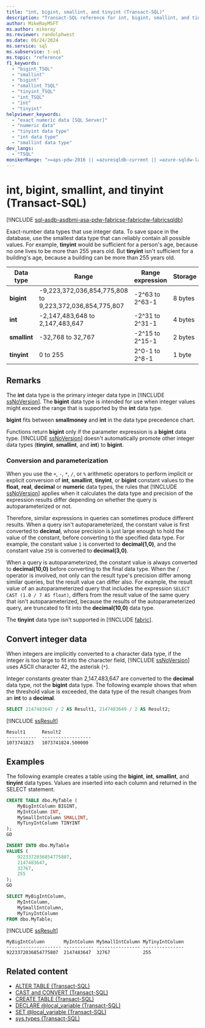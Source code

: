 ```yaml
---
title: "int, bigint, smallint, and tinyint (Transact-SQL)"
description: "Transact-SQL reference for int, bigint, smallint, and tinyint data types. These data types are used to represent integer data."
author: MikeRayMSFT
ms.author: mikeray
ms.reviewer: randolphwest
ms.date: 09/24/2024
ms.service: sql
ms.subservice: t-sql
ms.topic: "reference"
f1_keywords:
  - "bigint_TSQL"
  - "smallint"
  - "bigint"
  - "smallint_TSQL"
  - "tinyint_TSQL"
  - "int_TSQL"
  - "int"
  - "tinyint"
helpviewer_keywords:
  - "exact numeric data [SQL Server]"
  - "numeric data"
  - "tinyint data type"
  - "int data type"
  - "smallint data type"
dev_langs:
  - "TSQL"
monikerRange: ">=aps-pdw-2016 || =azuresqldb-current || =azure-sqldw-latest || >=sql-server-2016 || >=sql-server-linux-2017 || =azuresqldb-mi-current || =fabric"
---
```

# int, bigint, smallint, and tinyint (Transact-SQL)

[!INCLUDE [sql-asdb-asdbmi-asa-pdw-fabricse-fabricdw-fabricsqldb](../../includes/applies-to-version/sql-asdb-asdbmi-asa-pdw-fabricse-fabricdw-fabricsqldb.md)]

Exact-number data types that use integer data. To save space in the database, use the smallest data type that can reliably contain all possible values. For example, **tinyint** would be sufficient for a person's age, because no one lives to be more than 255 years old. But **tinyint** isn't sufficient for a building's age, because a building can be more than 255 years old.

| Data type | Range | Range expression | Storage |
| --- | --- | --- | --- |
| **bigint** | -9,223,372,036,854,775,808 to 9,223,372,036,854,775,807 | -2^63 to 2^63-1 | 8 bytes |
| **int** | -2,147,483,648 to 2,147,483,647 | -2^31 to 2^31-1 | 4 bytes |
| **smallint** | -32,768 to 32,767 | -2^15 to 2^15-1 | 2 bytes |
| **tinyint** | 0 to 255 | 2^0-1 to 2^8-1 | 1 byte |

## Remarks

The **int** data type is the primary integer data type in [!INCLUDE [ssNoVersion](../../includes/ssnoversion-md.md)]. The **bigint** data type is intended for use when integer values might exceed the range that is supported by the **int** data type.

**bigint** fits between **smallmoney** and **int** in the data type precedence chart.

Functions return **bigint** only if the parameter expression is a **bigint** data type. [!INCLUDE [ssNoVersion](../../includes/ssnoversion-md.md)] doesn't automatically promote other integer data types (**tinyint**, **smallint**, and **int**) to **bigint**.

### Conversion and parameterization

When you use the `+`, `-`, `*`, `/`, or `%` arithmetic operators to perform implicit or explicit conversion of **int**, **smallint**, **tinyint**, or **bigint** constant values to the **float**, **real**, **decimal** or **numeric** data types, the rules that [!INCLUDE [ssNoVersion](../../includes/ssnoversion-md.md)] applies when it calculates the data type and precision of the expression results differ depending on whether the query is autoparameterized or not.  

Therefore, similar expressions in queries can sometimes produce different results. When a query isn't autoparameterized, the constant value is first converted to **decimal**, whose precision is just large enough to hold the value of the constant, before converting to the specified data type. For example, the constant value `1` is converted to **decimal(1,0)**, and the constant value `250` is converted to **decimal(3,0)**.  

When a query is autoparameterized, the constant value is always converted to **decimal(10,0)** before converting to the final data type. When the / operator is involved, not only can the result type's precision differ among similar queries, but the result value can differ also. For example, the result value of an autoparameterized query that includes the expression `SELECT CAST (1.0 / 7 AS float)`, differs from the result value of the same query that isn't autoparameterized, because the results of the autoparameterized query, are truncated to fit into the **decimal(10,0)** data type.

The **tinyint** data type isn't supported in [!INCLUDE [fabric](../../includes/fabric.md)].

## Convert integer data

When integers are implicitly converted to a character data type, if the integer is too large to fit into the character field, [!INCLUDE [ssNoVersion](../../includes/ssnoversion-md.md)] uses ASCII character 42, the asterisk (`*`).

Integer constants greater than 2,147,483,647 are converted to the **decimal** data type, not the **bigint** data type. The following example shows that when the threshold value is exceeded, the data type of the result changes from an **int** to a **decimal**.

```sql
SELECT 2147483647 / 2 AS Result1, 2147483649 / 2 AS Result2;
```

[!INCLUDE [ssResult](../../includes/ssresult-md.md)]

```output
Result1      Result2
-----------  ------------------
1073741823   1073741824.500000
```

## Examples

The following example creates a table using the **bigint**, **int**, **smallint**, and **tinyint** data types. Values are inserted into each column and returned in the SELECT statement.

```sql
CREATE TABLE dbo.MyTable (
    MyBigIntColumn BIGINT,
    MyIntColumn INT,
    MySmallIntColumn SMALLINT,
    MyTinyIntColumn TINYINT
);
GO

INSERT INTO dbo.MyTable
VALUES (
    9223372036854775807,
    2147483647,
    32767,
    255
);
GO

SELECT MyBigIntColumn,
    MyIntColumn,
    MySmallIntColumn,
    MyTinyIntColumn
FROM dbo.MyTable;
```

[!INCLUDE [ssResult](../../includes/ssresult-md.md)]

```output
MyBigIntColumn       MyIntColumn MySmallIntColumn MyTinyIntColumn
-------------------- ----------- ---------------- ---------------
9223372036854775807  2147483647  32767            255
```

## Related content

- [ALTER TABLE (Transact-SQL)](../statements/alter-table-transact-sql.md)
- [CAST and CONVERT (Transact-SQL)](../functions/cast-and-convert-transact-sql.md)
- [CREATE TABLE (Transact-SQL)](../statements/create-table-transact-sql.md)
- [DECLARE @local_variable (Transact-SQL)](../language-elements/declare-local-variable-transact-sql.md)
- [SET @local_variable (Transact-SQL)](../language-elements/set-local-variable-transact-sql.md)
- [sys.types (Transact-SQL)](../../relational-databases/system-catalog-views/sys-types-transact-sql.md)
